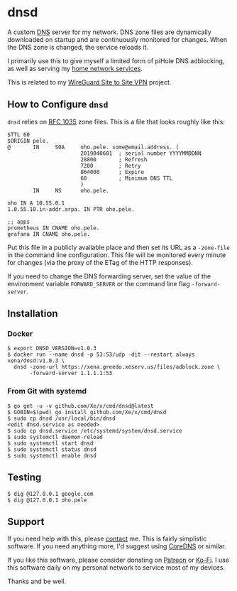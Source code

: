# dnsd

A custom [DNS](https://en.wikipedia.org/wiki/Domain_Name_System) server for my network. DNS zone files are dynamically downloaded on
startup and are continuously monitored for changes. When the DNS zone is changed,
the service reloads it.

I primarily use this to give myself a limited form of piHole DNS adblocking, as
well as serving my [home network services](https://home.cetacean.club).

This is related to my [WireGuard Site to Site VPN](https://christine.website/blog/site-to-site-wireguard-part-1-2019-04-02)
project.

## How to Configure `dnsd`

`dnsd` relies on [RFC 1035](https://tools.ietf.org/html/rfc1035) zone files. This
is a file that looks roughly like this:

```rfc1035
$TTL 60
$ORIGIN pele.
@       IN     SOA     oho.pele. some@email.address. (
                       2019040601  ; serial number YYYYMMDDNN
                       28800       ; Refresh
                       7200        ; Retry
                       864000      ; Expire
                       60          ; Minimum DNS TTL
                       )
        IN     NS      oho.pele.
        
oho IN A 10.55.0.1
1.0.55.10.in-addr.arpa. IN PTR oho.pele.

;; apps
prometheus IN CNAME oho.pele.
grafana IN CNAME oho.pele.
```

Put this file in a publicly available place and then set its URL as a
`-zone-file` in the command line configuration. This file will be monitored
every minute for changes (via the proxy of the ETag of the HTTP responses).

If you need to change the DNS forwarding server, set the value of the environment
variable `FORWARD_SERVER` or the command line flag `-forward-server`.

## Installation

### Docker

```console
$ export DNSD_VERSION=v1.0.3
$ docker run --name dnsd -p 53:53/udp -dit --restart always xena/dnsd:v1.0.3 \
  dnsd -zone-url https://xena.greedo.xeserv.us/files/adblock.zone \
       -forward-server 1.1.1.1:53
```

### From Git with systemd

```console
$ go get -u -v github.com/Xe/x/cmd/dnsd@latest
$ GOBIN=$(pwd) go install github.com/Xe/x/cmd/dnsd
$ sudo cp dnsd /usr/local/bin/dnsd
<edit dnsd.service as needed>
$ sudo cp dnsd.service /etc/systemd/system/dnsd.service
$ sudo systemctl daemon-reload
$ sudo systemctl start dnsd
$ sudo systemctl status dnsd
$ sudo systemctl enable dnsd
```

## Testing

```console
$ dig @127.0.0.1 google.com
$ dig @127.0.0.1 oho.pele
```

## Support

If you need help with this, please [contact](https://christine.website/contact) me.
This is fairly simplistic software. If you need anything more, I'd suggest using
[CoreDNS](https://coredns.io) or similar.

If you like this software, please consider donating on [Patreon](https://www.patreon.com/cadey)
or [Ko-Fi](https://www.ko-fi.com/christinedodrill). I use this software daily on my personal
network to service most of my devices.

Thanks and be well.
